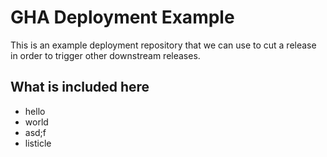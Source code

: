 # GHA Deployment Example

This is an example deployment repository that we can use to cut a release in order to trigger other downstream releases.

## What is included here

- hello
- world
- asd;f
- listicle
